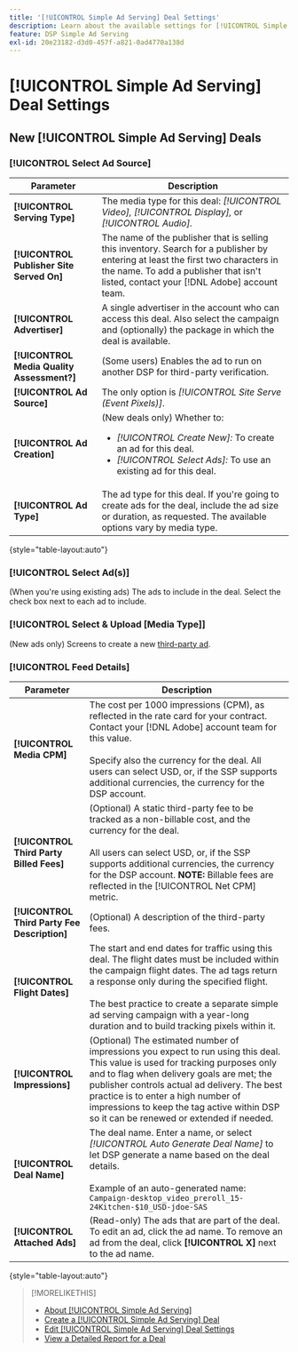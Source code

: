 ```yaml
---
title: '[!UICONTROL Simple Ad Serving] Deal Settings'
description: Learn about the available settings for [!UICONTROL Simple Ad Serving] deals.
feature: DSP Simple Ad Serving
exl-id: 20e23182-d3d0-457f-a821-0ad4770a138d
---
```

# [!UICONTROL Simple Ad Serving] Deal Settings

## New [!UICONTROL Simple Ad Serving] Deals

### [!UICONTROL Select Ad Source]

| Parameter | Description |
|-----------|-------------|
| **[!UICONTROL Serving Type]** | The media type for this deal: *[!UICONTROL Video],* *[!UICONTROL Display],* or *[!UICONTROL Audio].* |
|**[!UICONTROL Publisher Site Served On]** | The name of the publisher that is selling this inventory. Search for a publisher by entering at least the first two characters in the name. To add a publisher that isn't listed, contact your [!DNL Adobe] account team.|
|**[!UICONTROL Advertiser]** | A single advertiser in the account who can access this deal. Also select the campaign and (optionally) the package in which the deal is available. |
| **[!UICONTROL Media Quality Assessment?]** | (Some users) Enables the ad to run on another DSP for third-party verification. <!-- Who can select this? It's disabled for me. Need to see if there are additional fields when this is enabled. --> |
| **[!UICONTROL Ad Source]** | The only option is *[!UICONTROL Site Serve (Event Pixels)]*. |
| **[!UICONTROL Ad Creation]** | (New deals only) Whether to:<ul><li>*[!UICONTROL Create New]:* To create an ad for this deal.</li><li>*[!UICONTROL Select Ads]:* To use an existing ad for this deal.</li></ul> |
| **[!UICONTROL Ad Type]** | The ad type for this deal. If you're going to create ads for the deal, include the ad size or duration, as requested. The available options vary by media type. |

{style="table-layout:auto"}

### [!UICONTROL Select Ad(s)]

(When you're using existing ads) The ads to include in the deal. Select the check box next to each ad to include.

### [!UICONTROL Select & Upload [Media Type]]

(New ads only) Screens to create a new [third-party ad](/help/dsp/campaign-management/ads/ad-create-multiple.md).

### [!UICONTROL Feed Details]

| Parameter | Description |
|-----------|-------------|
| **[!UICONTROL Media CPM]** | The cost per 1000 impressions (CPM), as reflected in the rate card for your contract. Contact your [!DNL Adobe] account team for this value. <br><br>Specify also the currency for the deal. All users can select USD, or, if the SSP supports additional currencies, the currency for the DSP account. |
| **[!UICONTROL Third Party Billed Fees]** | (Optional) A static third-party fee to be tracked as a non-billable cost,  and the currency for the deal.<br><br>All users can select USD, or, if the SSP supports additional currencies, the currency for the DSP account. **NOTE:** Billable fees are reflected in the [!UICONTROL Net CPM] metric.|
| **[!UICONTROL Third Party Fee Description]** | (Optional) A description of the third-party fees. |
| **[!UICONTROL Flight Dates]** | The start and end dates for traffic using this deal. The flight dates must be included within the campaign flight dates. The ad tags return a response only during the specified flight.<br><br> The best practice to create a separate simple ad serving campaign with a year-long duration and to build tracking pixels within it. |
| **[!UICONTROL Impressions]** | (Optional) The estimated number of impressions you expect to run using this deal. This value is used for tracking purposes only and to flag when delivery goals are met; the publisher controls actual ad delivery. The best practice is to enter a high number of impressions to keep the tag active within DSP so it can be renewed or extended if needed. |
| **[!UICONTROL Deal Name]** | The deal name. Enter a name, or select *[!UICONTROL Auto Generate Deal Name]* to let DSP generate a name based on the deal details.<br><br>Example of an auto-generated name: `Campaign-desktop_video_preroll_15-24Kitchen-$10_USD-jdoe-SAS` |
| **[!UICONTROL Attached Ads]** | (Read-only) The ads that are part of the deal. To edit an ad, click the ad name. To remove an ad from the deal, click **[!UICONTROL X]** next to the ad name. |

{style="table-layout:auto"}

<!-- 
## Existing Simple Ad Serving Deals

Changes aren't applied retroactively.
-->

<!-- completely different settings layout, so need a separate section for them -->

<!-- From Abhinav: Editable fields are Name, Start & End date, Impressions & CPM. Changes are not applied retroactively.

But I see:

| Parameter | Description |
|-----------|-------------|

| **[!UICONTROL Are you using Deal ID?] | (Read-only) Whether the deal was set up as a [!UICONTROL Deal ID] (*[!DNL Yes]*)  or a [!UICONTROL Simple Ad Serving] deal (*[!DNL No]*). |
| **[!UICONTROL Inventory Type] | (Read-only) The inventory type for the deal. |
| **[!UICONTROL Feed Name] | The name of the [!UICONTROL Simple Ad Serving] deal. |
| **[!UICONTROL Publisher Ad Server] | (Read-only)  |
| **[!UICONTROL Publisher maximum ad length] | The maximum length of the ad, per the publisher. |
| **[!UICONTROL Publisher minimum ad length] | The minimum length of the ad, per the publisher. |
| **[!UICONTROL Fill Type] | (Read-only)  |
| **[!UICONTROL Contracted CPM] | This field is required if billing through TubeMogul, but enter your CPM in this field to track your actual spend. |
| **[!UICONTROL 3rd party technology CPM] | (Optional)  |
| **[!UICONTROL Planned Flight Dates] | The beginning and end dates for the deal flight. These dates don't control ad delivery but are used to track delivery pacing. **THIS IS CONTRARY TO WHAT THE NEW DEAL SETTINGS ABOVE, FROM ABHINAV, SAY**> |
| **[!UICONTROL Target Impressions] | (Optional) The estimated number of impressions you expect to run using this deal. This value is used for tracking purposes only and to flag when delivery goals are met; the publisher controls actual ad delivery. The best practice is to enter a high number of impressions to keep the tag active within DSP so it can be renewed or extended if needed. |
 -->

>[!MORELIKETHIS]
>
>* [About [!UICONTROL Simple Ad Serving]](simple-deal-about.md)
>* [Create a [!UICONTROL Simple Ad Serving] Deal](simple-deal-create.md)
>* [Edit [!UICONTROL Simple Ad Serving] Deal Settings](simple-deal-edit.md)
>* [View a Detailed Report for a Deal](/help/dsp/inventory/deal-view-report.md)

<!-- add back when reimplemented:
>* [View Event-Tracking Pixels for a [!UICONTROL Simple Ad Serving] Deal](simple-deal-show-pixels.md)
-->
